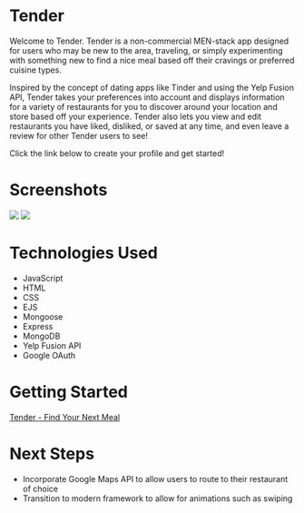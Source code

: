 # Tender
Welcome to Tender. Tender is a non-commercial MEN-stack app designed for users who may be new to the area, traveling, or simply experimenting with something new to find a nice meal based off their cravings or preferred cuisine types.

Inspired by the concept of dating apps like Tinder and using the Yelp Fusion API, Tender takes your preferences into account and displays information for a variety of restaurants for you to discover around your location and store based off your experience. Tender also lets you view and edit restaurants you have liked, disliked, or saved at any time, and even leave a review for other Tender users to see!

Click the link below to create your profile and get started!

# Screenshots

<img src="url to your image on imgur">
<img src="url to your image on imgur">

# Technologies Used

- JavaScript
- HTML
- CSS
- EJS
- Mongoose
- Express
- MongoDB
- Yelp Fusion API
- Google OAuth

# Getting Started

<a href="https://tender-f3bf64ad9858.herokuapp.com/">Tender - Find Your Next Meal</a>

# Next Steps

- Incorporate Google Maps API to allow users to route to their restaurant of choice
- Transition to modern framework to allow for animations such as swiping